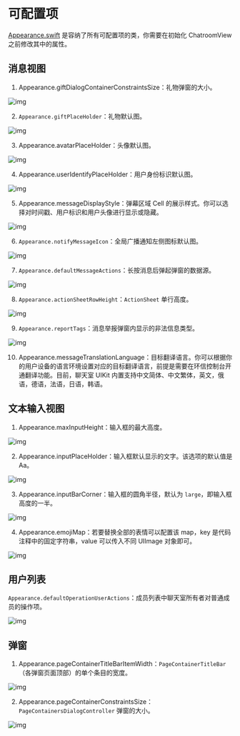 # 可配置项

[Appearance.swift](https://github.com/zjc19891106/ChatroomUIKit/blob/main/Sources/ChatroomUIKit/Classes/UI/Core/UIKit/Utils/Appearance.swift) 是容纳了所有可配置项的类，你需要在初始化 ChatroomView 之前修改其中的属性。

## 消息视图

1. Appearance.giftDialogContainerConstraintsSize：礼物弹窗的大小。

![img](/images/uikit/chatroomios/giftContainerConstraintsSize.png)

2. `Appearance.giftPlaceHolder`：礼物默认图。

![img](/images/uikit/chatroomios/giftPlaceHolder.png)

3. Appearance.avatarPlaceHolder：头像默认图。

![img](/images/uikit/chatroomios/avatarPlaceHolder.png)

4. Appearance.userIdentifyPlaceHolder：用户身份标识默认图。

![img](/images/uikit/chatroomios/userIdentityPlaceHolder.png)

5. Appearance.messageDisplayStyle：弹幕区域 Cell 的展示样式。你可以选择对时间戳、用户标识和用户头像进行显示或隐藏。

![img](/images/uikit/chatroomios/customchatbarrage.png)

6. `Appearance.notifyMessageIcon`：全局广播通知左侧图标默认图。

![img](/images/uikit/chatroomios/notifyMessageIcon.png)

7. `Appearance.defaultMessageActions`：长按消息后弹起弹窗的数据源。

![img](/images/uikit/chatroomios/messageActions.png)

8. `Appearance.actionSheetRowHeight`：`ActionSheet` 单行高度。

![img](/images/uikit/chatroomios/messageActions.png)

9. `Appearance.reportTags`：消息举报弹窗内显示的非法信息类型。

![img](/images/uikit/chatroomios/report.png)

10. Appearance.messageTranslationLanguage：目标翻译语言。你可以根据你的用户设备的语言环境设置对应的目标翻译语言，前提是需要在环信控制台开通翻译功能。目前，聊天室 UIKit 内置支持中文简体、中文繁体，英文，俄语，德语，法语，日语，韩语。 

## 文本输入视图

1. Appearance.maxInputHeight：输入框的最大高度。

![img](/images/uikit/chatroomios/maxInputHeight.png)

2. Appearance.inputPlaceHolder：输入框默认显示的文字。该选项的默认值是 Aa。

![img](/images/uikit/chatroomios/inputCorner.png)

3. Appearance.inputBarCorner：输入框的圆角半径，默认为 `large`，即输入框高度的一半。

![img](/images/uikit/chatroomios/inputCorner.png)

4. Appearance.emojiMap：若要替换全部的表情可以配置该 map，key 是代码注释中的固定字符串，value 可以传入不同 UIImage 对象即可。

![img](/images/uikit/chatroomios/customchatbarrage.png)

## 用户列表

 `Appearance.defaultOperationUserActions`：成员列表中聊天室所有者对普通成员的操作项。

 ![img](/images/uikit/chatroomios/moreAction.png)

## 弹窗

1. Appearance.pageContainerTitleBarItemWidth：`PageContainerTitleBar`（各弹窗页面顶部）的单个条目的宽度。

![img](/images/uikit/chatroomios/pageContainerTitleBarItemWidth.png)

2. Appearance.pageContainerConstraintsSize：`PageContainersDialogController` 弹窗的大小。 

![img](/images/uikit/chatroomios/pageContainerTitleBarItemWidth.png)
